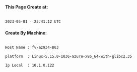 
   
#### This Page Create at:

```bash

2023-05-01 - 23:41:12 UTC

```

#### Create By Machine:

```bash

Host Name : fv-az934-803

platform  : Linux-5.15.0-1036-azure-x86_64-with-glibc2.35

Ip Local  : 10.1.0.122

```

